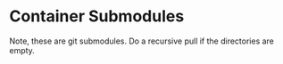 # Container Submodules

Note, these are git submodules. Do a recursive pull if the directories are empty.